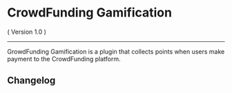 CrowdFunding Gamification
================================
( Version 1.0 )
- - -

GrowdFunding Gamification is a plugin that collects points when users make payment to the CrowdFunding platform.

Changelog
---------